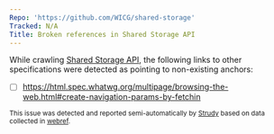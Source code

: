 ```yaml
---
Repo: 'https://github.com/WICG/shared-storage'
Tracked: N/A
Title: Broken references in Shared Storage API
---
```


While crawling [Shared Storage API](https://wicg.github.io/shared-storage/), the following links to other specifications were detected as pointing to non-existing anchors:
* [ ] https://html.spec.whatwg.org/multipage/browsing-the-web.html#create-navigation-params-by-fetchin

<sub>This issue was detected and reported semi-automatically by [Strudy](https://github.com/w3c/strudy/) based on data collected in [webref](https://github.com/w3c/webref/).</sub>
